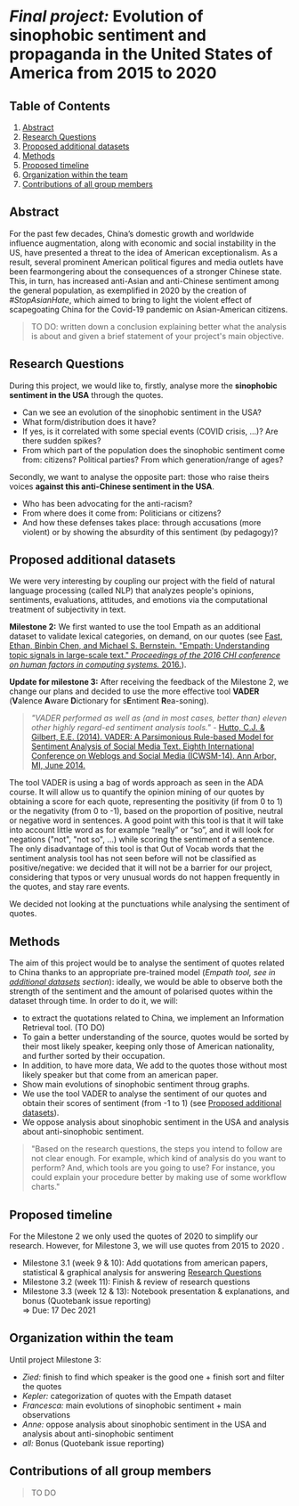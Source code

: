 # *Final project:* Evolution of sinophobic sentiment and propaganda in the United States of America from 2015 to 2020

## Table of Contents
1. [Abstract](#Abstract)
2. [Research Questions](#Research-Questions)
3. [Proposed additional datasets](#Proposed-additional-datasets)
4. [Methods](#Methods)
5. [Proposed timeline](#Proposed-timeline)
6. [Organization within the team](#Organization-within-the-team)
7. [Contributions of all group members](#Contributions-of-all-group-members)


## Abstract
For the past few decades, China’s domestic growth and worldwide influence augmentation, along with economic and social instability in the US, have presented a threat to the idea of American exceptionalism. As a result, several prominent American political figures and media outlets have been fearmongering about the consequences of a stronger Chinese state. This, in turn, has increased anti-Asian and anti-Chinese sentiment among the general population, as exemplified in 2020 by the creation of *#StopAsianHate*, which aimed to bring to light the violent effect of scapegoating China for the Covid-19 pandemic on Asian-American citizens.
> TO DO: written down a conclusion explaining better what the analysis is about and given a brief statement of your project's main objective.


## Research Questions 
During this project, we would like to, firstly, analyse more the **sinophobic sentiment in the USA** through the quotes.
* Can we see an evolution of the sinophobic sentiment in the USA?
* What form/distribution does it have?
* If yes, is it correlated with some special events (COVID crisis, ...)? Are there sudden spikes?
* From which part of the population does the sinophobic sentiment come from: citizens? Political parties? From which generation/range of ages?

Secondly, we want to analyse the opposite part: those who raise theirs voices **against this anti-Chinese sentiment in the USA**.
* Who has been advocating for the anti-racism?
* From where does it come from: Politicians or citizens?
* And how these defenses takes place: through accusations (more violent) or by showing the absurdity of this sentiment (by pedagogy)?

## Proposed additional datasets 

We were very interesting by coupling our project with the  field  of  natural  language  processing (called NLP)  that  analyzes people's  opinions,  sentiments,  evaluations,  attitudes, and  emotions  via  the  computational  treatment  of  subjectivity  in  text. 

**Milestone 2:** We first wanted to use the tool Empath as an additional dataset to validate lexical categories, on demand, on our quotes (see [Fast, Ethan, Binbin Chen, and Michael S. Bernstein. "Empath: Understanding topic signals in large-scale text." *Proceedings of the 2016 CHI conference on human factors in computing systems.* 2016.](https://arxiv.org/pdf/1602.06979.pdf)). 

**Update for milestone 3:** 
After receiving the feedback of the Milestone 2, we change our plans and decided to use the more effective tool **VADER** (**V**alence  **A**ware  **D**ictionary  for  s**E**ntiment  **R**ea-soning).

> *"VADER  performed  as  well  as (and in most cases, better than) eleven other highly regard-ed sentiment analysis tools."* - [Hutto, C.J. & Gilbert, E.E. (2014). VADER: A Parsimonious Rule-based Model for Sentiment Analysis of Social Media Text. Eighth International Conference on Weblogs and Social Media (ICWSM-14). Ann Arbor, MI, June 2014.](https://ojs.aaai.org/index.php/ICWSM/article/view/14550/14399)

The tool VADER is using a bag of words approach as seen in the ADA course. It will allow us to quantify the opinion mining of our quotes by obtaining a score for each quote, representing the positivity (if from 0 to 1) or the negativity (from 0 to -1), based on the proportion of positive, neutral or negative word in sentences.
A good point with this tool is that it will take into account little word as for example “really” or “so”, and it will look for negations ("not", "not so", ...) while scoring the sentiment of a sentence. The only disadvantage of this tool is that Out of Vocab words that the sentiment analysis tool has not seen before will not be classified as positive/negative: we decided that it will not be a barrier for our project, considering that typos or very unusual words do not happen frequently in the quotes, and stay rare events.

We decided not looking at the punctuations while analysing the sentiment of quotes.

## Methods
The aim of this project would be to analyse the sentiment of quotes related to China thanks to an appropriate pre-trained model (*Empath tool, see in [additional datasets](#Proposed-additional-datasets) section*): ideally, we would be able to observe both the strength of the sentiment and the amount of polarised quotes within the dataset through time.
In order to do it, we will:
* to extract the quotations related to China, we implement an Information Retrieval tool. (TO DO)
* To gain a better understanding of the source, quotes would be sorted by their most likely speaker, keeping only those of American nationality, and further sorted by their occupation.
* In addition, to have more data, We add to the quotes those without most likely speaker but that come from an american paper.
* Show main evolutions of sinophobic sentiment throug graphs.
* We use the tool VADER to analyse the sentiment of our quotes and obtain their scores of sentiment (from -1 to 1) (see [Proposed additional datasets](#Proposed-additional-datasets)).
* We oppose analysis about sinophobic sentiment in the USA and analysis about anti-sinophobic sentiment.

> "Based on the research questions, the steps you intend to follow are not clear enough. For example, which kind of analysis do you want to perform? And, which tools are you going to use? For instance, you could explain your procedure better by making use of some workflow charts."

## Proposed timeline
For the Milestone 2 we only used the quotes of 2020 to simplify our research. However, for Milestone 3, we will use quotes from 2015 to 2020 .

* Milestone 3.1 (week 9 & 10): Add quotations from american papers, statistical & graphical analysis for answering [Research Questions](#Research-Questions)
* Milestone 3.2 (week 11): Finish & review of research questions
* Milestone 3.3 (week 12 & 13): Notebook presentation & explanations, and bonus (Quotebank issue reporting) <br/>
=> Due: 17 Dec 2021

## Organization within the team 
Until project Milestone 3:
* *Zied:* finish to find which speaker is the good one + finish sort and filter the quotes
* *Kepler:* categorization of quotes with the Empath dataset
* *Francesca:* main evolutions of sinophobic sentiment + main observations
* *Anne:* oppose analysis about sinophobic sentiment in the USA and analysis about anti-sinophobic sentiment
* *all:* Bonus (Quotebank issue reporting)

## Contributions of all group members 
> TO DO

